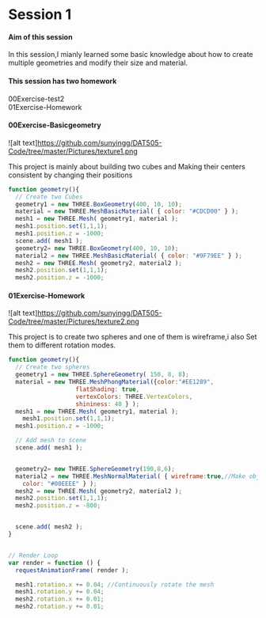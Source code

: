 Session 1
========
#### Aim of this session ####
In this session,I mianly learned some basic knowledge about how to create multiple geometries and modify their size and material.
#### This session has two homework ####
00Exercise-test2  
01Exercise-Homework
#### 00Exercise-Basicgeometry
![alt text]https://github.com/sunyingg/DAT505-Code/tree/master/Pictures/texture1.png

This project is mainly about building two cubes and Making their centers consistent  by changing their positions
 ```javascript
 function geometry(){
   // Create two Cubes
   geometry1 = new THREE.BoxGeometry(400, 10, 10);
   material = new THREE.MeshBasicMaterial( { color: "#CDCD00" } );
   mesh1 = new THREE.Mesh( geometry1, material );
   mesh1.position.set(1,1,1);
   mesh1.position.z = -1000;
   scene.add( mesh1 );
   geometry2= new THREE.BoxGeometry(400, 10, 10);
   material2 = new THREE.MeshBasicMaterial( { color: "#9F79EE" } );
   mesh2 = new THREE.Mesh( geometry2, material2 );
   mesh2.position.set(1,1,1);
   mesh2.position.z = -1000;
   ```
#### 01Exercise-Homework ####

![alt text]https://github.com/sunyingg/DAT505-Code/tree/master/Pictures/texture2.png 

This project is to create two spheres and one of them is wireframe,i also Set them to different rotation modes.
 ```javascript
 function geometry(){
   // Create two spheres
   geometry1 = new THREE.SphereGeometry( 150, 8, 8);
   material = new THREE.MeshPhongMaterial({color:"#EE1289",
 					flatShading: true,
 					vertexColors: THREE.VertexColors,
 					shininess: 40 } );
   mesh1 = new THREE.Mesh( geometry1, material );
     mesh1.position.set(1,1,1);
   mesh1.position.z = -1000;

   // Add mesh to scene
   scene.add( mesh1 );


   geometry2= new THREE.SphereGeometry(190,8,6);
   material2 = new THREE.MeshNormalMaterial( { wireframe:true,//Make objects wireframes
     color: "#00EEEE" } );
   mesh2 = new THREE.Mesh( geometry2, material2 );
   mesh2.position.set(1,1,1);
   mesh2.position.z = -800;


   scene.add( mesh2 );
 }


 // Render Loop
 var render = function () {
   requestAnimationFrame( render );

   mesh1.rotation.x += 0.04; //Continuously rotate the mesh
   mesh1.rotation.y += 0.04;
   mesh2.rotation.x += 0.01;
   mesh2.rotation.y += 0.01;

  ```
